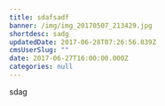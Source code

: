 ```yaml
---
title: sdafsadf
banner: /img/img_20170507_213429.jpg
shortdesc: sadg
updatedDate: 2017-06-28T07:26:56.839Z
cmsUserSlug: ""
date: 2017-06-27T16:00:00.000Z
categories: null
---
```


sdag